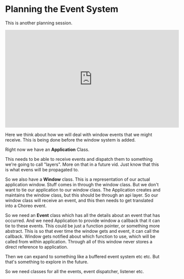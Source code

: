 # Planning the Event System

This is another planning session. 

<iframe width="560" height="315" src="https://www.youtube.com/embed/5mlziHwq90k" title="YouTube video player" frameborder="0" allow="accelerometer; autoplay; clipboard-write; encrypted-media; gyroscope; picture-in-picture" allowfullscreen></iframe>

Here we think about how we will deal with window events that we might receive. This is being done before the window system is added. 

Right now we have an **Application** Class. 

This needs to be able to receive events and dispatch them to something we're going to call "layers". More on that in a future vid. Just know that this is what evens will be propagated to. 

So we also have a **Window** class. This is a representation of our actual application window. Stuff comes in through the window class. But we don't want to tie our application to our window class. The Application creates and maintains the window class, but this should be through an api layer. So our window class will receive an event, and this then needs to get translated into a Choreo event. 

So we need an **Event** class which has all the details about an event that has occurred. And we need Application to provide window a callback that it can tie to these events. This could be just a function pointer, or something more abstract. This is so that ever time the window gets and event, it can call the callback. Window gets notified about which function to use, which will be called from within application. Through all of this window never stores a direct reference to application.  

Then we can expand to something like a buffered event system etc etc. But that's something to explore in the future. 

So we need classes for all the events, event dispatcher, listener etc. 






